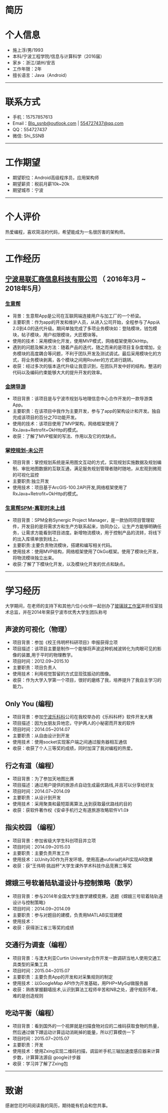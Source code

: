 # 简历

# 个人信息

 - 施上浮/男/1993
 - 本科/宁波工程学院/信息与计算科学（2016届）
 - 家乡：浙江/湖州/安吉
 - 工作年限：2年
 - 擅长语言：Java（Android）

 ---

# 联系方式

- 手机：15757857613
- Email：Blq_ssnb@outlook.com | 554727437@qq.com
- QQ：554727437
- 微信: Shi_SSNB

---

# 工作期望

- 期望职位：Android高级程序员，应用架构师
- 期望薪资：税前月薪10k~20k
- 期望城市：宁波
---

# 个人评价

热爱编程，喜欢简洁的代码，希望能成为一名很厉害的架构师。

---

# 工作经历
## [宁波易联汇商信息科技有限公司](http://www.easylinking.cn/) （ 2016年3月 ~ 2018年5月）

### [生意帮](http://www.easylinking.cn/download.html)

+ 背景：生意帮App是公司在互联网端连接用户与加工厂的一个桥梁。
+ 主要职责：作为app的开发和维护人员，从进入公司开始，全程参与了App从2.0到4.0的迭代升级。期间单独完成了多项业务模块如：登陆模块，钱包模块，帖子模块，用户权限模块，大匠模块等。
+ 使用的技术：采用模块化开发，使用MVP模式，网络框架使用OkHttp。
+ 遇到的问题及解决方法：随着产品的迭代，随之而来的是项目复杂度增加，业务模块的高度耦合等问题，不利于团队开发及测试调试。最后采用模块化的方式，将业务模块剥离，各个模块之间用Router的方式进行跳转。
+ 收获：经过多次的版本迭代升级让我意识到，在团队开发中好的结构，整洁的代码以及编码约束能够大大的提升开发的效率。

### [金牌导游](http://shouji.baidu.com/software/11677177.html)
+ 项目背景：该项目是与宁波市规划与地理信息中心合作开发的一款导游类App。
+ 主要职责：在该项目中我作为主要开发，参与了app的架构设计和开发。独自完成该项目的百分之70功能开发。
+ 使用的技术：该项目使用了MVP架构，网络框架使用了RxJava+Retrofit+OkHttp的模式。
+ 收获：了解了MVP框架的写法、作用以及它的优缺点。

### [掌控规划-未公开]()
+ 项目背景：掌控规划系统是采用图文互动的方式，实现规划实施数据及规划编制、审批地图数据的互联互通，满足服务规划管理者随时随地，从宏观到微观的可视化监控
+ 主要职责:独立开发
+ 使用技术：项目基于ArcGIS-100.2API开发,网络框架使用了RxJava+Retrofit+OkHttp的模式。

### [生意帮SPM-离职时未上线]("")
+ 项目背景：SPM全称Synergic Project Manager，是一款协同项目管理软件，开发目的是将需求方和生产方联系起来，协同办公，让生产方能够明确任务，让需求方能看到项目进度。新增物流模块，用于控制产品的流转，将线下的出入库填单放到线上。
+ 主要职责:主要负责物流模块，搭建和编写相关代码。
+ 使用技术：使用MVP结构，网络框架使用了OkGo框架。使用了模块化开发，将物流模块独立出来。
+ 收获:了解了下模块化开发，以及模块化开发的优点和缺点。

---

# 学习经历
大学期间，在老师的支持下和其他六位小伙伴一起创办了[玻璃球工作室](http://www.boliq.cn/)并担任室技术总监，并在2014年荣获宁波市优秀大学生团队称号

## 声波的可视化（物理）

+ 项目背景：参加《校王伟明杯科研项目》申报获得立项
+ 项目描述：该项目主要是制作一个能够将声波这种机械波转化为肉眼可见的影像的装置,用于平时的物理教学。
+ 项目时间：2012.09~2015.10
+ 主要职责：项目负责人
+ 使用技术：利用视觉暂留的方式显现弦振动的图像。
+ 收获：作为大学入学第一个项目，很好的磨练了我，培养提升了我自主学习的能力。

## Only You (编程)
+ 项目背景：参加[宁波乐科科](http://rococo.net.cn/)公司在我校举办的《乐科科杯》软件开发大赛
+ 项目描述：因为女朋友异地恋，守护两人的小秘密而开发的软件
+ 项目时间：2014.05~2014.07
+ 主要职责：从自由设计到开发
+ 使用技术：使用socket实现客户端之间通过服务器相互通信
+ 收获：收获了个人三等奖的成绩，同时加深了我对编程的热爱。

## 行之有道（编程）

+ 项目背景：为了参加天地图比赛
+ 项目描述：通过用户提供的旅游点自动生成最优路线,并且可以分享给好友
+ 项目时间：2014.07~2014.09
+ 主要职责：从设计到开发
+ 使用技术：采用聚类和最短距离算法,达到获取最优路线的目的
+ 收获：获软件著作权《安卓手机行之有道旅游攻略软件V1.0》

## 指尖校园 （编程）

+ 项目背景：参加省级大学生科创项目并立项
+ 项目时间：2014.09~2015.03
+ 主要职责：主要负责开发工作
+ 使用技术：以Unity3D作为开发环境，使用高通vuforia的API实现AR效果
+ 收获：获“王伟明·挑战杯”大学生课外学术科技作品竞赛三等奖

## 嫦娥三号软着陆轨道设计与控制策略（数学）

+ 项目背景：参与2014年全国大学生数学建模竞赛，选题《嫦娥三号软着陆轨道设计与控制策略》
+ 项目时间：2014.09~2014.09
+ 主要职责：参与对题目的建模，负责用MATLAB实现建模
+ 使用技术：
+ 收获：获得浙江省三等奖的成绩

## 交通行为调查（编程）

+ 项目背景：与澳大利亚Curtin University合作开发一款调研当地人使用交通工具类型的采集工具
+ 项目时间：2015.04~2015.07
+ 主要职责：主要负责App的开发和对采集规则的制定
+ 使用技术：以GoogleMap API作为开发基础，用PHP+MySql做服务器
+ 收获：熟练掌握翻墙技术,认识到算法工程师辛苦和NB之处，遵守规则不难，难的是创造规则


## 吃动平衡（编程）

+ 项目背景：看到国外的一个视屏就是扫描食物对应的二维码获取食物的热量，然后通过做下蹲运动计算运动消耗掉的能量，所以打算模仿一下
+ 项目时间：2015.07~2015.07
+ 主要职责：开发
+ 使用技术：使用Zxing实现二维码扫描，调监听手机三轴加速度感应器来计算步数，计算算法源自 google计步器
+ 收获：学习并了解了Zxing包

---


# 致谢
感谢您花时间阅读我的简历，期待能有机会和您共事。
